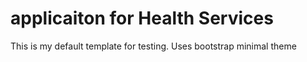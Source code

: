 # applicaiton for Health Services
This is my default template for testing. Uses bootstrap minimal theme
